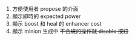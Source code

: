 1. 方便使用者 propose 的介面
2. 顯示即時的 expected power
3. 顯示 boost 和 heal 的 enhancer cost
4. 顯示 minion 生成中
~~不合規的操作就 disable 按鈕~~